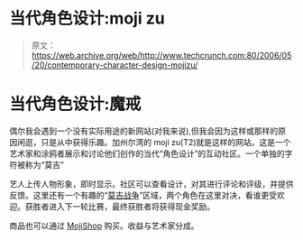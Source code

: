 # 当代角色设计:moji zu

> 原文：<https://web.archive.org/web/http://www.techcrunch.com:80/2006/05/20/contemporary-character-design-mojizu/>

# 当代角色设计:魔戒

偶尔我会遇到一个没有实际用途的新网站(对我来说),但我会因为这样或那样的原因闲逛，只是从中获得乐趣。加州尔湾的 moji zu(T2)就是这样的网站。这是一个艺术家和涂鸦者展示和讨论他们创作的当代“角色设计”的互动社区。一个单独的字符被称为“莫吉”

艺人上传人物形象，即时显示。社区可以查看设计，对其进行评论和评级，并提供反馈。这里还有一个有趣的“[莫吉战争](https://web.archive.org/web/20201026110850/http://www.mojizu.com/war/war_main.aspx)”区域，两个角色在这里对决，看谁更受欢迎。获胜者进入下一轮比赛，最终获胜者将获得现金奖励。

商品也可以通过 [MojiShop](https://web.archive.org/web/20201026110850/http://shop.mojizu.com/mojizustore/Default.aspx) 购买。收益与艺术家分成。